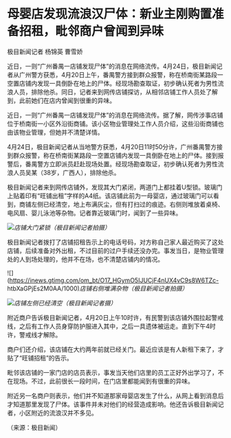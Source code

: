 # 母婴店发现流浪汉尸体：新业主刚购置准备招租，毗邻商户曾闻到异味

极目新闻记者 杨锦英 曹雪娇

近日，一则“广州番禺一店铺发现尸体”的消息在网络流传。4月24日，极目新闻记者从广州警方获悉，4月20日上午，番禺警方接到群众报警，称在桥南街某路段一空置店铺内发现一具倒卧在地上的尸体。经现场勘查取证，初步确认死者为男性流浪人员，排除他杀。同日，记者来到网传店铺探访，从相邻店铺工作人员处了解到，此前她们在店内曾闻到很重的异味。

近日，一则“广州番禺一店铺发现尸体”的消息在网络流传。据了解，网传涉事店铺位于桥南街一小区外沿街商铺。该小区物业管理处工作人员介绍，这些沿街商铺也由该物业管理，但她并不清楚详情。

4月24日，极目新闻记者从当地警方获悉，4月20日11时50分许，广州番禺警方接到群众报警，称在桥南街某路段一空置店铺内发现一具倒卧在地上的尸体。接到报警后，番禺警方立即派员赶赴现场处置。经现场勘查取证，初步确认死者为男性流浪人员吴某（38岁，广西人），排除他杀。

极目新闻记者来到网传店铺外，发现其大门紧闭，两道门上都挂着U型锁。玻璃门上贴着印有“旺铺出租”字样的A4纸。该店铺此前为一母婴店，通过玻璃门可以看到，商铺左侧已经清空，地上布满灰尘，但有打扫过的痕迹。右侧则堆放着桌椅、电风扇、婴儿泳池等杂物。记者靠近玻璃门时，闻到了一些异味。

![](https://inews.gtimg.com/om_bt/Okhk5jSriH1IxNm4L3-qz3Fa2h2EA4nYruzAAGCpJD41sAA/1000)_店铺大门紧锁（极目新闻记者拍摄）_

极目新闻记者拨打了店铺招租告示上的电话号码，对方称自己家人最近购买了这处店铺，后续准备对外出租，不过目前的过户手续还没办完。事发当日，是物业管理处的人到场处理的，他并不在场，也不清楚店铺内的情况。

![](https://inews.gtimg.com/om_bt/O17_HGymO5IJUCjF4nUX4vC9s8W6TZc-
htbXaGPjEs2M0AA/1000)_店铺右侧堆满杂物（极目新闻记者拍摄）_

![](https://inews.gtimg.com/om_bt/O07oBvBINvwqpXIZCJu7m3vuwcs3mPOkidNWKEZu2L6lgAA/1000)_店铺左侧已经清空（极目新闻记者摄）_

附近商户告诉极目新闻记者，4月20日上午10时许，有民警到该店铺外围拉起警戒线，之后有工作人员身穿防护服进入其中，之后一具遗体被运走。直到下午4时许，警戒线才解除。

商户们还介绍，该店铺在大约两年前就已经关门。最近应该是有人新租下来了，才贴了“旺铺招租”的告示。

毗邻该店铺的一家门店的店员表示，事发当天他们店里的员工正好外出学习了，不在现场。不过，此前很长一段时间，在门店里都能闻到有很重的异味。

附近另一名商户则表示，他们并不知道那家母婴店发生了什么，从网上看到消息后才知道那里发现了尸体。该事件并未对他们的经营造成影响。他还告诉极目新闻记者，小区附近的流浪汉并不多见。

（来源：极目新闻）

